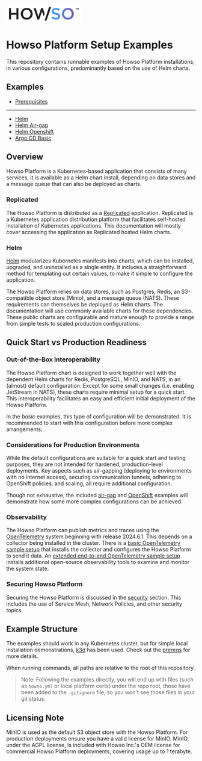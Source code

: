 <img src="assets/logo-gradient-light-bg.png" alt="Logo" width="200"/>

# Howso Platform Setup Examples

This repository contains runnable examples of Howso Platform installations, in various configurations, predominantly based on the use of Helm charts.

## Examples
- [Prerequisites](prereqs/README.md)
---
- [Helm](helm-basic/README.md)
- [Helm Air-gap](helm-airgap/README.md)
- [Helm Openshift](helm-openshift/README.md)
- [Argo CD Basic](argocd-basic/README.md)

## Overview

Howso Platform is a Kubernetes-based application that consists of many services, it is available as a Helm chart install, depending on data stores and a message queue that can also be deployed as charts.


### Replicated

The Howso Platform is distributed as a [Replicated](https://www.replicated.com/) application.  Replicated is a Kubernetes application distribution platform that facilitates self-hosted installation of Kubernetes applications.  This documentation will mostly cover accessing the application as Replicated hosted Helm charts.  


### Helm

[Helm](https://helm.sh/) modularizes Kubernetes manifests into charts, which can be installed, upgraded, and uninstalled as a single entity. It includes a straightforward method for templating out certain values, to make it simple to configure the application.

The Howso Platform relies on data stores, such as Postgres, Redis, an S3-compatible object store (Minio), and a message queue (NATS).  These requirements can themselves be deployed as Helm charts.  The documentation will use commonly available charts for these dependencies.  These public charts are configurable and mature enough to provide a range from simple tests to scaled production configurations.


## Quick Start vs Production Readiness

### Out-of-the-Box Interoperability

The Howso Platform chart is designed to work together well with the dependent Helm charts for Redis, PostgreSQL, MinIO, and NATS, in an (almost) default configuration.  Except for some small changes (i.e. enabling JetStream in NATS), these charts require minimal setup for a quick start. This interoperability facilitates an easy and efficient initial deployment of the Howso Platform.

In the _basic_ examples, this type of configuration will be demonstrated.  It is recommended to start with this configuration before more complex arrangements.


### Considerations for Production Environments

While the default configurations are suitable for a quick start and testing purposes, they are not intended for hardened, production-level deployments. Key aspects such as air-gapping (deploying to environments with no internet access), securing communication tunnels, adhering to OpenShift policies, and scaling, all require additional configuration. 

Though not exhaustive, the included [air-gap](./helm-airgap/README.md) and [OpenShift](./helm-openshift/) examples will demonstrate how some more complex configurations can be achieved. 


### Observability

The Howso Platform can publish metrics and traces using the [OpenTelemetry](https://opentelemetry.io) system beginning with release 2024.6.1.  This depends on a collector being installed in the cluster.  There is a [basic OpenTelemetry sample setup](opentelemetry/README.md) that installs the collector and configures the Howso Platform to send it data.  An [extended end-to-end OpenTelemetry sample setup](opentelemetry-e2e/README.md) installs additional open-source observability tools to examine and monitor the system state.


### Securing Howso Platform

Securing the Howso Platform is discussed in the [security](security/README.md) section.  This includes the use of Service Mesh, Network Policies, and other security topics. 


## Example Structure

The examples should work in any Kubernetes cluster, but for simple local installation demonstrations, [k3d](https://k3d.io/) has been used.  Check out the [prereqs](prereqs/README.md) for more details. 

When running commands, all paths are relative to the root of this repository.

> Note: Following the examples directly, you will end up with files (such as `howso.yml` or local platform certs) under the repo root, those have been added to the `.gitignore` file, so you won't see those files in your git status.


## Licensing Note

MinIO is used as the default S3 object store with the Howso Platform.  For production deployments ensure you have a valid license for MinIO.
MinIO, under the AGPL license, is included with Howso Inc.'s OEM license for commercial Howso Platform deployments, covering usage up to 1 terabyte.
